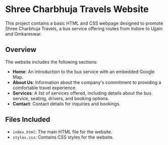 # Shree Charbhuja Travels Website

This project contains a basic HTML and CSS webpage designed to promote Shree Charbhuja Travels, a bus service offering routes from Indore to Ujjain and Omkareswar.

## Overview

The website includes the following sections:
- **Home**: An introduction to the bus service with an embedded Google Map.
- **About Us**: Information about the company's commitment to providing a comfortable travel experience.
- **Services**: A list of services offered, including details about the bus service, seating, drivers, and booking options.
- **Contact**: Contact details for inquiries and bookings.

## Files Included

- `index.html`: The main HTML file for the website.
- `styles.css`: Contains CSS styles for the website.
